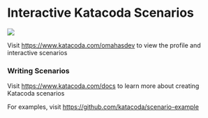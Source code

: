 # Interactive Katacoda Scenarios

[![](http://shields.katacoda.com/katacoda/omahasdev/count.svg)](https://www.katacoda.com/omahasdev "Get your profile on Katacoda.com")

Visit https://www.katacoda.com/omahasdev to view the profile and interactive scenarios

### Writing Scenarios
Visit https://www.katacoda.com/docs to learn more about creating Katacoda scenarios

For examples, visit https://github.com/katacoda/scenario-example
